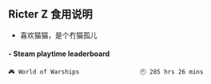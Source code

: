 ## Ricter Z 食用说明
- 喜欢猫猫，是个冇猫孤儿

<!-- steam-box start -->
#### - Steam playtime leaderboard
```text
🎮 World of Warships                 🕘 285 hrs 26 mins
```
<!-- Powered by https://github.com/YouEclipse/steam-box . -->
<!-- steam-box end -->

